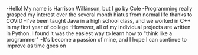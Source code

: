-Hello! My name is Harrison Wilkinson, but I go by Cole
-Programming really grasped my interest over the several month hiatus from normal life thanks to COVID
-I've been taught Java in a high school class, and we worked in C++ in my first year of college
-However, all of my individual projects are written in Python. I found it was the easiest way to learn how to "think like a programmer"
-It's become a passion of mine, and I hope I can continue to improve as time goes on

<!---
harrison-cole-wilkinson/harrison-cole-wilkinson is a ✨ special ✨ repository because its `README.md` (this file) appears on your GitHub profile.
You can click the Preview link to take a look at your changes.
--->
